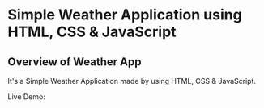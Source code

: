 # Simple Weather Application using HTML, CSS &amp; JavaScript

## Overview of Weather App

It's a  Simple Weather Application made by using HTML, CSS &amp; JavaScript.

Live Demo:  
